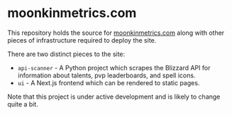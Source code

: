 # moonkinmetrics.com

This repository holds the source for [moonkinmetrics.com](https://moonkinmetrics.com) along with other pieces of infrastructure required to deploy the site.

There are two distinct pieces to the site:
- `api-scanner` - A Python project which scrapes the Blizzard API for information about talents, pvp leaderboards, and spell icons.
- `ui` - A Next.js frontend which can be rendered to static pages.

Note that this project is under active development and is likely to change quite a bit.

